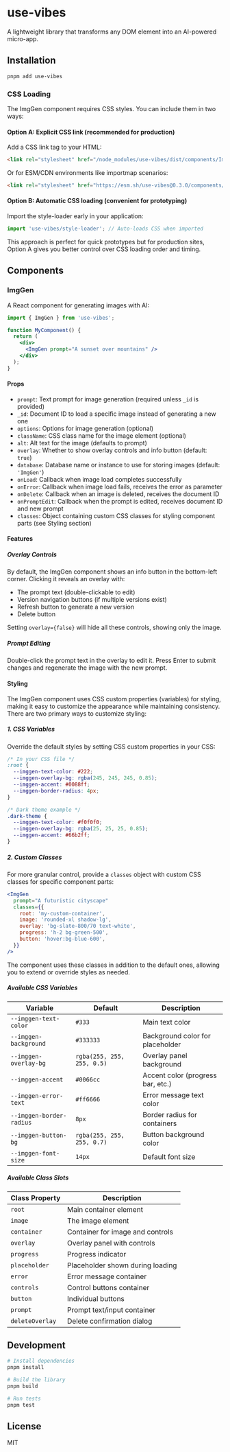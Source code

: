 # use-vibes

A lightweight library that transforms any DOM element into an AI-powered micro-app.

## Installation

```bash
pnpm add use-vibes
```

### CSS Loading

The ImgGen component requires CSS styles. You can include them in two ways:

#### Option A: Explicit CSS link (recommended for production)

Add a CSS link tag to your HTML:

```html
<link rel="stylesheet" href="/node_modules/use-vibes/dist/components/ImgGen.css">
```

Or for ESM/CDN environments like importmap scenarios:

```html
<link rel="stylesheet" href="https://esm.sh/use-vibes@0.3.0/components/ImgGen.css"> 
```

#### Option B: Automatic CSS loading (convenient for prototyping)

Import the style-loader early in your application:

```js
import 'use-vibes/style-loader'; // Auto-loads CSS when imported
```

This approach is perfect for quick prototypes but for production sites, Option A gives you better control over CSS loading order and timing.

## Components

### ImgGen

A React component for generating images with AI:

```jsx
import { ImgGen } from 'use-vibes';

function MyComponent() {
  return (
    <div>
      <ImgGen prompt="A sunset over mountains" />
    </div>
  );
}
```

#### Props

- `prompt`: Text prompt for image generation (required unless `_id` is provided)
- `_id`: Document ID to load a specific image instead of generating a new one
- `options`: Options for image generation (optional)
- `className`: CSS class name for the image element (optional)
- `alt`: Alt text for the image (defaults to prompt)
- `overlay`: Whether to show overlay controls and info button (default: `true`)
- `database`: Database name or instance to use for storing images (default: `'ImgGen'`)
- `onLoad`: Callback when image load completes successfully
- `onError`: Callback when image load fails, receives the error as parameter
- `onDelete`: Callback when an image is deleted, receives the document ID
- `onPromptEdit`: Callback when the prompt is edited, receives document ID and new prompt
- `classes`: Object containing custom CSS classes for styling component parts (see Styling section)

#### Features

##### Overlay Controls

By default, the ImgGen component shows an info button in the bottom-left corner. Clicking it reveals an overlay with:

- The prompt text (double-clickable to edit)
- Version navigation buttons (if multiple versions exist)
- Refresh button to generate a new version
- Delete button

Setting `overlay={false}` will hide all these controls, showing only the image.

##### Prompt Editing

Double-click the prompt text in the overlay to edit it. Press Enter to submit changes and regenerate the image with the new prompt.

#### Styling

The ImgGen component uses CSS custom properties (variables) for styling, making it easy to customize the appearance while maintaining consistency. There are two primary ways to customize styling:

##### 1. CSS Variables

Override the default styles by setting CSS custom properties in your CSS:

```css
/* In your CSS file */
:root {
  --imggen-text-color: #222;
  --imggen-overlay-bg: rgba(245, 245, 245, 0.85);
  --imggen-accent: #0088ff;
  --imggen-border-radius: 4px;
}

/* Dark theme example */
.dark-theme {
  --imggen-text-color: #f0f0f0;
  --imggen-overlay-bg: rgba(25, 25, 25, 0.85);
  --imggen-accent: #66b2ff;
}
```

##### 2. Custom Classes

For more granular control, provide a `classes` object with custom CSS classes for specific component parts:

```jsx
<ImgGen 
  prompt="A futuristic cityscape"
  classes={{
    root: 'my-custom-container',
    image: 'rounded-xl shadow-lg',
    overlay: 'bg-slate-800/70 text-white',
    progress: 'h-2 bg-green-500',
    button: 'hover:bg-blue-600',
  }}
/>
```

The component uses these classes in addition to the default ones, allowing you to extend or override styles as needed.

##### Available CSS Variables

| Variable | Default | Description |
| --- | --- | --- |
| `--imggen-text-color` | `#333` | Main text color |
| `--imggen-background` | `#333333` | Background color for placeholder |
| `--imggen-overlay-bg` | `rgba(255, 255, 255, 0.5)` | Overlay panel background |
| `--imggen-accent` | `#0066cc` | Accent color (progress bar, etc.) |
| `--imggen-error-text` | `#ff6666` | Error message text color |
| `--imggen-border-radius` | `8px` | Border radius for containers |
| `--imggen-button-bg` | `rgba(255, 255, 255, 0.7)` | Button background color |
| `--imggen-font-size` | `14px` | Default font size |

##### Available Class Slots

| Class Property | Description |
| --- | --- |
| `root` | Main container element |
| `image` | The image element |
| `container` | Container for image and controls |
| `overlay` | Overlay panel with controls |
| `progress` | Progress indicator |
| `placeholder` | Placeholder shown during loading |
| `error` | Error message container |
| `controls` | Control buttons container |
| `button` | Individual buttons |
| `prompt` | Prompt text/input container |
| `deleteOverlay` | Delete confirmation dialog |

## Development

```bash
# Install dependencies
pnpm install

# Build the library
pnpm build

# Run tests
pnpm test
```

## License

MIT
